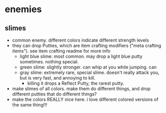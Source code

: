 # enemies

## slimes
- common enemy. different colors indicate different strength levels
- they can drop Putties, which are item crafting modifiers ("meta crafting items"). see item crafting readme for more info
  - light blue slime: most common. may drop a light blue putty sometimes. nothing special.
  - green slime: slightly stronger. can whip at you while jumping. can
  - gray slime: extremely rare, special slime. doesn't really attack you, but is very fast, and annoying to kill.
    - killing it drops a Reflect Putty, the rarest putty.
- make slimes of all colors. make them do different things, and drop different putties that do different things?
- make the colors REALLY nice here. i love different colored versions of the same thing!!!
